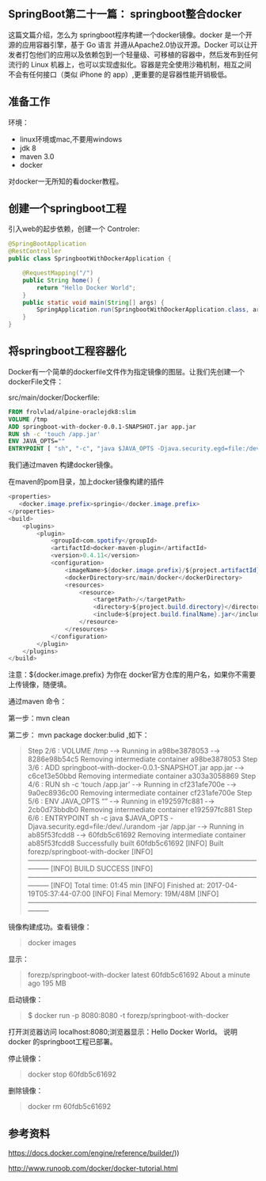 ## SpringBoot第二十一篇： springboot整合docker

这篇文篇介绍，怎么为 springboot程序构建一个docker镜像。docker 是一个开源的应用容器引擎，基于 Go 语言 并遵从Apache2.0协议开源。Docker 可以让开发者打包他们的应用以及依赖包到一个轻量级、可移植的容器中，然后发布到任何流行的 Linux 机器上，也可以实现虚拟化。容器是完全使用沙箱机制，相互之间不会有任何接口（类似 iPhone 的 app）,更重要的是容器性能开销极低。

## 准备工作

环境：

- linux环境或mac,不要用windows
- jdk 8
- maven 3.0
- docker

对docker一无所知的看docker教程。

## 创建一个springboot工程

引入web的起步依赖，创建一个 Controler:

```java
@SpringBootApplication
@RestController
public class SpringbootWithDockerApplication {

    @RequestMapping("/")
    public String home() {
        return "Hello Docker World";
    }
    public static void main(String[] args) {
        SpringApplication.run(SpringbootWithDockerApplication.class, args);
    }
}
```

## 将springboot工程容器化

Docker有一个简单的dockerfile文件作为指定镜像的图层。让我们先创建一个 dockerFile文件：

src/main/docker/Dockerfile:

```dockerfile
FROM frolvlad/alpine-oraclejdk8:slim
VOLUME /tmp
ADD springboot-with-docker-0.0.1-SNAPSHOT.jar app.jar
RUN sh -c 'touch /app.jar'
ENV JAVA_OPTS=""
ENTRYPOINT [ "sh", "-c", "java $JAVA_OPTS -Djava.security.egd=file:/dev/./urandom -jar /app.jar" ]
```

我们通过maven 构建docker镜像。

在maven的pom目录，加上docker镜像构建的插件

```java
<properties>
   <docker.image.prefix>springio</docker.image.prefix>
</properties>
<build>
    <plugins>
        <plugin>
            <groupId>com.spotify</groupId>
            <artifactId>docker-maven-plugin</artifactId>
            <version>0.4.11</version>
            <configuration>
                <imageName>${docker.image.prefix}/${project.artifactId}</imageName>
                <dockerDirectory>src/main/docker</dockerDirectory>
                <resources>
                    <resource>
                        <targetPath>/</targetPath>
                        <directory>${project.build.directory}</directory>
                        <include>${project.build.finalName}.jar</include>
                    </resource>
                </resources>
            </configuration>
        </plugin>
    </plugins>
</build>
```

注意：${docker.image.prefix} 为你在 docker官方仓库的用户名，如果你不需要上传镜像，随便填。

通过maven 命令：

第一步：mvn clean

第二步： mvn package docker:bulid ,如下：

> Step 2/6 : VOLUME /tmp
> -→ Running in a98be3878053
> -→ 8286e98b54c5
> Removing intermediate container a98be3878053
> Step 3/6 : ADD springboot-with-docker-0.0.1-SNAPSHOT.jar app.jar
> -→ c6ce13e50bbd
> Removing intermediate container a303a3058869
> Step 4/6 : RUN sh -c ‘touch /app.jar’
> -→ Running in cf231afe700e
> -→ 9a0ec8936c00
> Removing intermediate container cf231afe700e
> Step 5/6 : ENV JAVA_OPTS “”
> -→ Running in e192597fc881
> -→ 2cb0d73bbdb0
> Removing intermediate container e192597fc881
> Step 6/6 : ENTRYPOINT sh -c java $JAVA_OPTS -Djava.security.egd=file:/dev/./urandom -jar /app.jar
> -→ Running in ab85f53fcdd8
> -→ 60fdb5c61692
> Removing intermediate container ab85f53fcdd8
> Successfully built 60fdb5c61692
> [INFO] Built forezp/springboot-with-docker
> [INFO] ————————————————————————————————————
> [INFO] BUILD SUCCESS
> [INFO] ————————————————————————————————————
> [INFO] Total time: 01:45 min
> [INFO] Finished at: 2017-04-19T05:37:44-07:00
> [INFO] Final Memory: 19M/48M
> [INFO] ————————————————————————————————————

镜像构建成功。查看镜像：

> docker images

显示：

> forezp/springboot-with-docker   latest              60fdb5c61692        About a minute ago   195 MB

启动镜像：

> $ docker run -p 8080:8080 -t forezp/springboot-with-docker

打开浏览器访问  localhost:8080;浏览器显示：Hello Docker World。
说明docker 的springboot工程已部署。

停止镜像：

> docker stop 60fdb5c61692

删除镜像：

> docker rm 60fdb5c61692

## 参考资料

https://docs.docker.com/engine/reference/builder/))

http://www.runoob.com/docker/docker-tutorial.html